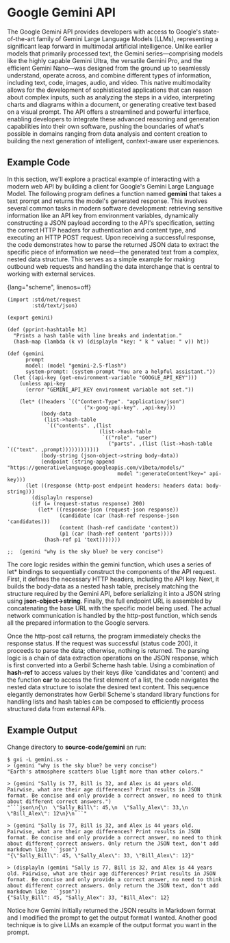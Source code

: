 # Google Gemini API

The Google Gemini API provides developers with access to Google's state-of-the-art family of Gemini Large Language Models (LLMs), representing a significant leap forward in multimodal artificial intelligence. Unlike earlier models that primarily processed text, the Gemini series—comprising models like the highly capable Gemini Ultra, the versatile Gemini Pro, and the efficient Gemini Nano—was designed from the ground up to seamlessly understand, operate across, and combine different types of information, including text, code, images, audio, and video. This native multimodality allows for the development of sophisticated applications that can reason about complex inputs, such as analyzing the steps in a video, interpreting charts and diagrams within a document, or generating creative text based on a visual prompt. The API offers a streamlined and powerful interface, enabling developers to integrate these advanced reasoning and generation capabilities into their own software, pushing the boundaries of what's possible in domains ranging from data analysis and content creation to building the next generation of intelligent, context-aware user experiences.


## Example Code

In this section, we'll explore a practical example of interacting with a modern web API by building a client for Google's Gemini Large Language Model. The following program defines a function named **gemini** that takes a text prompt and returns the model's generated response. This involves several common tasks in modern software development: retrieving sensitive information like an API key from environment variables, dynamically constructing a JSON payload according to the API's specification, setting the correct HTTP headers for authentication and content type, and executing an HTTP POST request. Upon receiving a successful response, the code demonstrates how to parse the returned JSON data to extract the specific piece of information we need—the generated text from a complex, nested data structure. This serves as a simple example for making outbound web requests and handling the data interchange that is central to working with external services.

{lang="scheme", linenos=off}
```
(import :std/net/request
        :std/text/json)

(export gemini)

(def (pprint-hashtable ht)
  "Prints a hash table with line breaks and indentation."
  (hash-map (lambda (k v) (displayln "key: " k " value: " v)) ht)) 

(def (gemini
      prompt
      model: (model "gemini-2.5-flash")
      system-prompt: (system-prompt "You are a helpful assistant."))
  (let ((api-key (get-environment-variable "GOOGLE_API_KEY")))
    (unless api-key
      (error "GEMINI_API_KEY environment variable not set."))

    (let* ((headers `(("Content-Type". "application/json")
                         ("x-goog-api-key". ,api-key)))
           (body-data
            (list->hash-table
             `(("contents". ,(list
                              (list->hash-table
                               `(("role". "user")
                                 ("parts". ,(list (list->hash-table `(("text". ,prompt))))))))))))
           (body-string (json-object->string body-data))
           (endpoint (string-append "https://generativelanguage.googleapis.com/v1beta/models/"
                                    model ":generateContent?key=" api-key)))
      (let ((response (http-post endpoint headers: headers data: body-string)))
        (displayln response)
        (if (= (request-status response) 200)
          (let* ((response-json (request-json response))
                 (candidate (car (hash-ref response-json 'candidates)))
                 (content (hash-ref candidate 'content))
                 (p1 (car (hash-ref content 'parts))))
            (hash-ref p1 'text)))))))

;;  (gemini "why is the sky blue? be very concise")
```

The core logic resides within the gemini function, which uses a series of let* bindings to sequentially construct the components of the API request. First, it defines the necessary HTTP headers, including the API key. Next, it builds the body-data as a nested hash table, precisely matching the structure required by the Gemini API, before serializing it into a JSON string using **json-object->string**. Finally, the full endpoint URL is assembled by concatenating the base URL with the specific model being used. The actual network communication is handled by the http-post function, which sends all the prepared information to the Google servers.

Once the http-post call returns, the program immediately checks the response status. If the request was successful (status code 200), it proceeds to parse the data; otherwise, nothing is returned. The parsing logic is a chain of data extraction operations on the JSON response, which is first converted into a Gerbil Scheme hash table. Using a combination of **hash-ref** to access values by their keys (like 'candidates and 'content) and the function **car** to access the first element of a list, the code navigates the nested data structure to isolate the desired text content. This sequence elegantly demonstrates how Gerbil Scheme's standard library functions for handling lists and hash tables can be composed to efficiently process structured data from external APIs.

## Example Output

Change directory to **source-code/gemini** an run:

```console
$ gxi -L gemini.ss -
> (gemini "why is the sky blue? be very concise")
"Earth's atmosphere scatters blue light more than other colors."

> (gemini "Sally is 77, Bill is 32, and Alex is 44 years old. Pairwise, what are their age differences? Print results in JSON format. Be concise and only provide a correct answer, no need to think about different correct answers.")
"```json\n{\n  \"Sally_Bill\": 45,\n  \"Sally_Alex\": 33,\n  \"Bill_Alex\": 12\n}\n```"

> (gemini "Sally is 77, Bill is 32, and Alex is 44 years old. Pairwise, what are their age differences? Print results in JSON format. Be concise and only provide a correct answer, no need to think about different correct answers. Only return the JSON text, don't add markdown like ```json")
"{\"Sally_Bill\": 45, \"Sally_Alex\": 33, \"Bill_Alex\": 12}"

> (displayln (gemini "Sally is 77, Bill is 32, and Alex is 44 years old. Pairwise, what are their age differences? Print results in JSON format. Be concise and only provide a correct answer, no need to think about different correct answers. Only return the JSON text, don't add markdown like ```json"))
{"Sally_Bill": 45, "Sally_Alex": 33, "Bill_Alex": 12}
```

Notice how Gemini initially returned the JSON results in Markdown format and I modified the prompt to get the output format I wanted. Another good technique is to give LLMs an example of the output format you want in the prompt.

